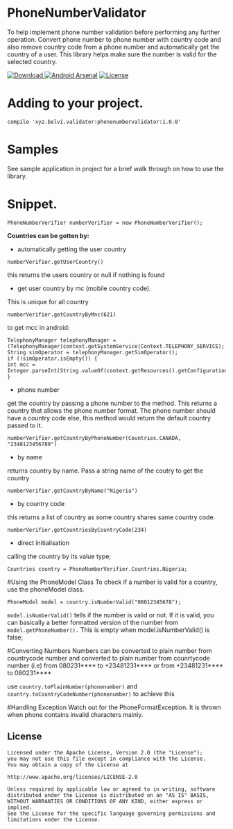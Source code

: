 # PhoneNumberValidator
To help implement phone number validation before performing any further operation.
Convert phone number to phone number with country code and also remove country code 
from a phone number and automatically get the country of a user. 
This library helps make sure the number is valid for the selected country.

 [ ![Download](https://api.bintray.com/packages/kingsmentor/maven/PhoneNumberValidator/images/download.svg) ](https://bintray.com/kingsmentor/maven/PhoneNumberValidator/_latestVersion)
[![Android Arsenal](https://img.shields.io/badge/Android%20Arsenal-PhoneNumberValidator-brightgreen.svg?style=flat)](http://android-arsenal.com/details/1/4416)
[![License](https://img.shields.io/badge/License-Apache%202.0-blue.svg)](http://www.apache.org/licenses/LICENSE-2.0)

# Adding to your project.
```compile 'xyz.belvi.validator:phonenumbervalidator:1.0.0'```

# Samples
See sample application in project for a brief walk through on how to use the library.

# Snippet.
```PhoneNumberVerifier numberVerifier = new PhoneNumberVerifier();```

**Countries can be gotten by:**

* automatically getting the user country

```
numberVerifier.getUserCountry()
```

this returns the users country or null if nothing is found

* get user country by mc (mobile country code).

This is unique for all country

```
numberVerifier.getCountryByMnc(621)
```

to get mcc in android:

```
TelephonyManager telephonyManager = (TelephonyManager)context.getSystemService(Context.TELEPHONY_SERVICE);
String simOperator = telephonyManager.getSimOperator();
if (!simOperator.isEmpty()) {
int mcc = Integer.parseInt(String.valueOf(context.getResources().getConfiguration().mcc));
}
```

* phone number

get the country by passing a phone number to the method. This returns a country that allows the phone number format.
The phone number should have a country code else, this method would return the default country passed to it.
```
numberVerifier.getCountryByPhoneNumber(Countries.CANADA, "2348123456789")
```

* by name

returns country by name. Pass a string name of the coutry to get the country
```
numberVerifier.getCountryByName("Nigeria")
```

* by country code

this returns a list of country as some country shares same country code.
```
numberVerifier.getCountriesByCountryCode(234)
```

* direct initialisation

calling the country by its value type;

```Countries country = PhoneNumberVerifier.Countries.Nigeria;```


#Using the PhoneModel Class
To check if a number is valid for a country, use the phoneModel class.

```
PhoneModel model = country.isNumberValid("08012345678");
```

```model.isNumberValid()``` tells if the number is valid or not. If it is 
valid, you can basically a better formatted version of the number from 
```model.getPhoneNumber().``` This is empty when model.isNumberValid() is false;


#Converting Numbers
Numbers can be converted to plain number from countrycode number and converted to plain number from counrtycode number
(i.e) from 080231**** to +23481231**** or from +23481231**** to 080231****

use ```country.toPlainNumber(phonenumber)``` and ```country.toCountryCodeNumber(phonenumber)``` to achieve this

#Handling Exception
Watch out for the PhoneFormatException. It is thrown when phone contains invalid characters mainly.


## License

```
Licensed under the Apache License, Version 2.0 (the "License");
you may not use this file except in compliance with the License.
You may obtain a copy of the License at

http://www.apache.org/licenses/LICENSE-2.0

Unless required by applicable law or agreed to in writing, software
distributed under the License is distributed on an "AS IS" BASIS,
WITHOUT WARRANTIES OR CONDITIONS OF ANY KIND, either express or implied.
See the License for the specific language governing permissions and
limitations under the License.
```



